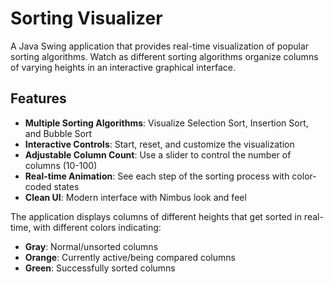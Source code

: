 # Sorting Visualizer

A Java Swing application that provides real-time visualization of popular sorting algorithms. Watch as different sorting algorithms organize columns of varying heights in an interactive graphical interface.

## Features

- **Multiple Sorting Algorithms**: Visualize Selection Sort, Insertion Sort, and Bubble Sort
- **Interactive Controls**: Start, reset, and customize the visualization
- **Adjustable Column Count**: Use a slider to control the number of columns (10-100)
- **Real-time Animation**: See each step of the sorting process with color-coded states
- **Clean UI**: Modern interface with Nimbus look and feel

The application displays columns of different heights that get sorted in real-time, with different colors indicating:
- **Gray**: Normal/unsorted columns
- **Orange**: Currently active/being compared columns  
- **Green**: Successfully sorted columns
